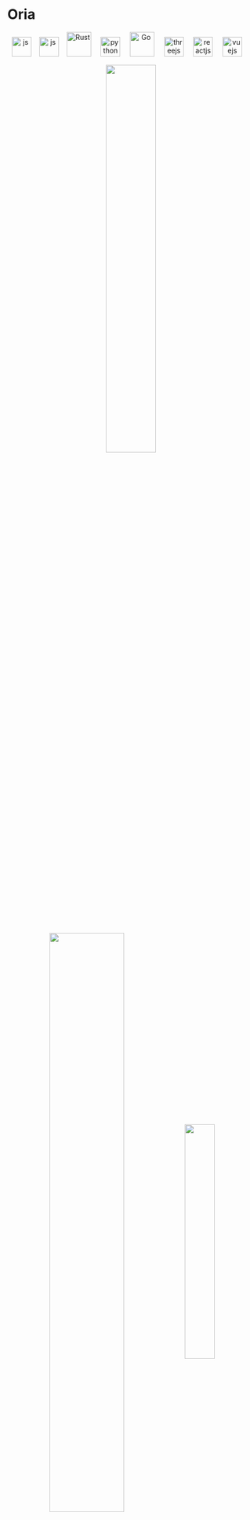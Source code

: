 <h1>Oria</h1>

<p align="center">
  <a href="https://developer.mozilla.org/en-US/docs/Web/javascript" target="_blank"><img src="https://cdn.cdnlogo.com/logos/j/44/javascript.svg" alt="js" height="40"></a>&nbsp;&nbsp;&nbsp;
  <a href="https://typescriptlang.org" target="_blank"><img src="https://cdn.cdnlogo.com/logos/t/96/typescript.svg" alt="js" height="40"></a>&nbsp;&nbsp;&nbsp;
  <a href="https://www.rust-lang.org/" target="_blank"><img src="https://cdn.cdnlogo.com/logos/r/21/rust.svg" alt="Rust" height="50"></a> &nbsp;&nbsp;&nbsp;
  <a href="https://python.org" target="_blank"><img src="https://cdn.cdnlogo.com/logos/p/83/python.svg" alt="python" height="40"></a> &nbsp;&nbsp;&nbsp;
  <a href="https://go.dev" target="_blank"><img src="https://cdn.cdnlogo.com/logos/g/35/golang.svg" alt="Go" height="50"></a> &nbsp;&nbsp;&nbsp;
  <a href="https://threejs.org/" target="_blank"><img src="https://global.discourse-cdn.com/standard17/uploads/threejs/original/2X/c/c74c5243388bbfa21a39c3e824ddba702a623dec.png" alt="threejs" height="40"/></a> &nbsp;&nbsp;&nbsp;
  <a href="https://reactjs.org/" target="_blank"><img src="https://cdn.cdnlogo.com/logos/r/85/react.svg" alt="reactjs" height="40"/></a>  &nbsp;&nbsp;&nbsp;
  <a href="https://vuejs.org/" target="_blank"><img src="https://cdn.cdnlogo.com/logos/v/92/vue-js.svg" alt="vuejs" height="40"/></a> &nbsp;&nbsp;&nbsp;
</p>

<p align="center">
  <img align="center" src="https://github-readme-stats.vercel.app/api?username=aroria&count_private=true&show_icons=true&include_all_commits=true&hide_border=true&hide_title=true" width="45%"/>
</p>
  
<p align="center">
  <img align="center" src="https://github-readme-stats.vercel.app/api/wakatime?username=bingo&layout=compact&hide_title=true&hide_border=true&langs_count=6&hide=Markdown,JSON,YAML,Gitignore%20file,XML,Toml,Git%20Config" width="55%" />

  <img align="center" src="https://github-readme-stats.vercel.app/api/top-langs/?username=aroria&langs_count=6&hide_title=true&hide_border=true&layout=compact&hide=GLSL" width="35%" />
</p>

- ✨ Welcome! <img src="https://emojis.slackmojis.com/emojis/images/1613285697/12806/meow_attention.png?1613285697" width="30"/> Glad to meet you! <img src="https://emojis.slackmojis.com/emojis/images/1492722354/2080/love.gif?1492722354" width="30"/>
- 🌱 I'm Oria, 刘俊. (๑¯◡¯๑)
- ❤️‍🔥 Front End 🌐 Web, Design, Product Management, React, Python 🐍, Go, Rust, Three.js .
- 💭 Choose valuable content for Precipitation, Embrace Modesty and Curiosity,and then Explore uncharted territory boldly. (选择有价值的内容进行沉淀，常怀谦虚和好奇心，勇于探索未知。)
- 💻 Coded for <img src="https://wakatime.com/badge/user/86cbdefc-fb69-4fd8-a1de-11289c6386aa.svg"/>

<p align="center">
  <img src="./img/aurora.jpg">
</p>

> Hypophora Time!

<details>
<summary>🌷 Who am I? I'm a ...</summary>
· Front end developer on <a href="https://react.dev">React</a>.
</details>

<details>
<summary>🍓 What am I doing? I am exploring...</summary>
· UI/UX Design
· Web 3D
· Data Visualization.
</details>

<details>
<summary>🍧 Where are your beautiful Works recommended?</summary>
1. <a href="https://github.com/AwesomeFrontEnd/Getting_Started_with_Node.js"><img src="https://ghrm.vercel.app/api/pin/?username=AwesomeFrontEnd&repo=Node.js-Tour" /></a>
</details>

<details>
<summary>🪻 Have you devoted to Open Source? </summary>
<p>Sure! The following are my engagements: ...</p>
<ol>
  <li>MDN Web Docs - MDN 中文文档翻译
    <br/>
    Repo: <a href="https://github.com/mdn/translated-content">https://github.com/mdn/translated-content</a>
    <br/>
    CSS排版 - 网格: <a href="https://developer.mozilla.org/zh-CN/docs/Learn/CSS/CSS_layout/Grids">https://developer.mozilla.org/zh-CN/docs/Learn/CSS/CSS_layout/Grids</a>
  </li>
  <li>React Doc</li>
  <li>Three.js 中文文档翻译
  <br/>
  Repo: <a href="https://github.com/threejs">https://github.com/threejs</a></li>
</ol>
</details>

<img align="right" src="https://komarev.com/ghpvc/?username=aroria&label=Profile%20views&color=0e75b6&style=flat-square">
